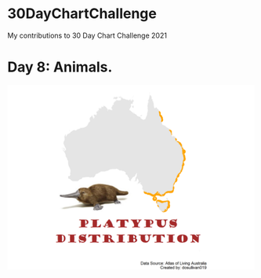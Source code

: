 # 30DayChartChallenge
My contributions to 30 Day Chart Challenge 2021

# Day 8: Animals.
![Platypus Distribution Map in Australia](https://github.com/dosullivan019/30DayChartChallenge/blob/main/plots/day08_animal_platypus.png)